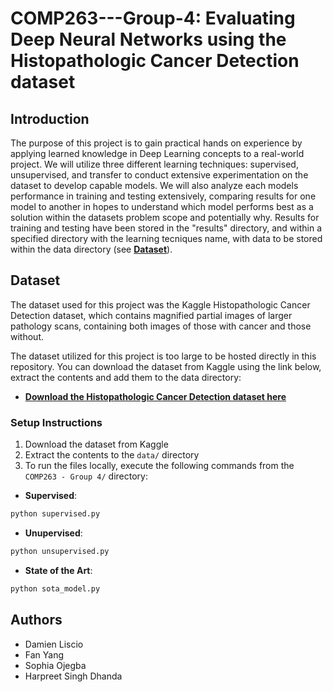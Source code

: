 # COMP263---Group-4: Evaluating Deep Neural Networks using the Histopathologic Cancer Detection dataset

## Introduction

The purpose of this project is to gain practical hands on experience by applying learned knowledge in Deep Learning concepts to a real-world project. We will utilize three different learning techniques: supervised, unsupervised, and transfer to conduct extensive experimentation on the dataset to develop capable models. We will also analyze each models performance in training and testing extensively, comparing results for one model to another in hopes to understand which model performs best as a solution within the datasets problem scope and potentially why. Results for training and testing have been stored in the "results" directory, and within a specified directory with the learning tecniques name, with data to be stored within the data directory (see **[Dataset](#dataset)**). 

## Dataset

The dataset used for this project was the Kaggle Histopathologic Cancer Detection dataset, which contains magnified partial images of larger pathology scans, containing both images of those with cancer and those without. 

The dataset utilized for this project is too large to be hosted directly in this repository. You can download the dataset from Kaggle using the link below, extract the contents and add them to the data directory:

- **[Download the Histopathologic Cancer Detection dataset here](https://www.kaggle.com/c/histopathologic-cancer-detection/data)**

### **Setup Instructions**  

1. Download the dataset from Kaggle  
2. Extract the contents to the `data/` directory
3. To run the files locally, execute the following commands from the `COMP263 - Group 4/` directory:
  - **Supervised**:
  ```python
  python supervised.py
  ```
  - **Unupervised**:
  ```python
  python unsupervised.py
  ```
  - **State of the Art**:
  ```python
  python sota_model.py
  ```

## Authors
- Damien Liscio
- Fan Yang
- Sophia Ojegba
- Harpreet Singh Dhanda
